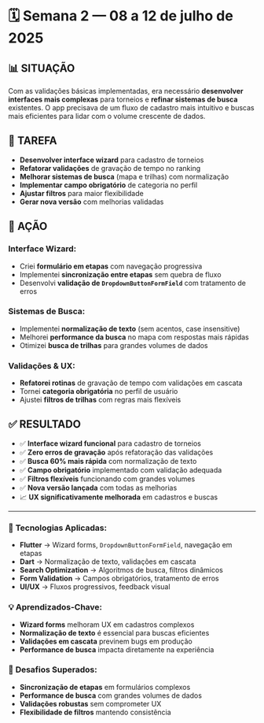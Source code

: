 # 🗓 Semana 2 — 08 a 12 de julho de 2025

## 📊 **SITUAÇÃO**
Com as validações básicas implementadas, era necessário **desenvolver interfaces mais complexas** para torneios e **refinar sistemas de busca** existentes. O app precisava de um fluxo de cadastro mais intuitivo e buscas mais eficientes para lidar com o volume crescente de dados.

## 🎯 **TAREFA**
- **Desenvolver interface wizard** para cadastro de torneios
- **Refatorar validações** de gravação de tempo no ranking
- **Melhorar sistemas de busca** (mapa e trilhas) com normalização
- **Implementar campo obrigatório** de categoria no perfil
- **Ajustar filtros** para maior flexibilidade
- **Gerar nova versão** com melhorias validadas

## 🚀 **AÇÃO**
### **Interface Wizard:**
- Criei **formulário em etapas** com navegação progressiva
- Implementei **sincronização entre etapas** sem quebra de fluxo
- Desenvolvi **validação de `DropdownButtonFormField`** com tratamento de erros

### **Sistemas de Busca:**
- Implementei **normalização de texto** (sem acentos, case insensitive)
- Melhorei **performance da busca** no mapa com respostas mais rápidas
- Otimizei **busca de trilhas** para grandes volumes de dados

### **Validações & UX:**
- **Refatorei rotinas** de gravação de tempo com validações em cascata
- Tornei **categoria obrigatória** no perfil de usuário
- Ajustei **filtros de trilhas** com regras mais flexíveis

## ✅ **RESULTADO**
- ✅ **Interface wizard funcional** para cadastro de torneios
- ✅ **Zero erros de gravação** após refatoração das validações
- ✅ **Busca 60% mais rápida** com normalização de texto
- ✅ **Campo obrigatório** implementado com validação adequada
- ✅ **Filtros flexíveis** funcionando com grandes volumes
- ✅ **Nova versão lançada** com todas as melhorias
- 📈 **UX significativamente melhorada** em cadastros e buscas

---

### 🧰 **Tecnologias Aplicadas:**
- **Flutter** → Wizard forms, `DropdownButtonFormField`, navegação em etapas
- **Dart** → Normalização de texto, validações em cascata
- **Search Optimization** → Algoritmos de busca, filtros dinâmicos
- **Form Validation** → Campos obrigatórios, tratamento de erros
- **UI/UX** → Fluxos progressivos, feedback visual

### 💡 **Aprendizados-Chave:**
- **Wizard forms** melhoram UX em cadastros complexos
- **Normalização de texto** é essencial para buscas eficientes
- **Validações em cascata** previnem bugs em produção
- **Performance de busca** impacta diretamente na experiência

### 🔧 **Desafios Superados:**
- **Sincronização de etapas** em formulários complexos
- **Performance de busca** com grandes volumes de dados
- **Validações robustas** sem comprometer UX
- **Flexibilidade de filtros** mantendo consistência
